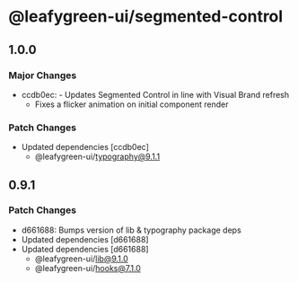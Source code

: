 # @leafygreen-ui/segmented-control

## 1.0.0

### Major Changes

- ccdb0ec: - Updates Segmented Control in line with Visual Brand refresh
  - Fixes a flicker animation on initial component render

### Patch Changes

- Updated dependencies [ccdb0ec]
  - @leafygreen-ui/typography@9.1.1

## 0.9.1

### Patch Changes

- d661688: Bumps version of lib & typography package deps
- Updated dependencies [d661688]
- Updated dependencies [d661688]
  - @leafygreen-ui/lib@9.1.0
  - @leafygreen-ui/hooks@7.1.0
